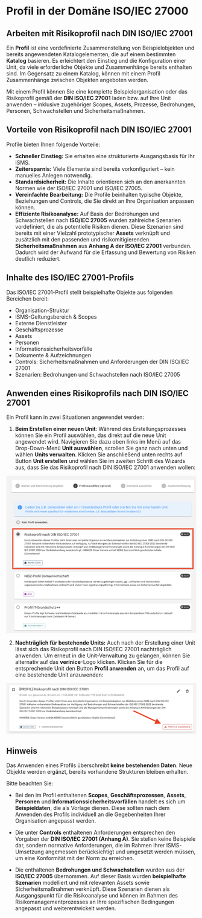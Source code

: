 <!-- © 2025 The Project Contributors - see AUTHORS.txt -->
# Profil in der Domäne ISO/IEC 27000

## Arbeiten mit Risikoprofil nach DIN ISO/IEC 27001

Ein **Profil** ist eine vordefinierte Zusammenstellung von Beispielobjekten und bereits angewendeten Katalogelementen, die auf einem bestimmten **Katalog** basieren. Es erleichtert den Einstieg und die Konfiguration einer Unit, da viele erforderliche Objekte und Zusammenhänge bereits enthalten sind. Im Gegensatz zu einem Katalog, können mit einem Profil Zusammenhänge zwischen Objekten angeboten werden.

Mit einem Profil können Sie eine komplette Beispielorganisation oder das Risikoprofil gemäß der **DIN ISO/IEC 27001** laden bzw. auf Ihre Unit anwenden – inklusive zugehöriger Scopes, Assets, Prozesse, Bedrohungen, Personen, Schwachstellen und Sicherheitsmaßnahmen.

## Vorteile von Risikoprofil nach DIN ISO/IEC 27001

Profile bieten Ihnen folgende Vorteile:

- **Schneller Einstieg:** Sie erhalten eine strukturierte Ausgangsbasis für Ihr ISMS.
- **Zeitersparnis:** Viele Elemente sind bereits vorkonfiguriert – kein manuelles Anlegen notwendig.
- **Standardsicherheit:** Die Inhalte orientieren sich an den anerkannten Normen wie der ISO/IEC 27001 und ISO/IEC 27005.
- **Vereinfachte Bearbeitung:** Die Profile beinhalten typische Objekte, Beziehungen und Controls, die Sie direkt an Ihre Organisation anpassen können.
- **Effiziente Risikoanalyse:** Auf Basis der Bedrohungen und Schwachstellen nach **ISO/IEC 27005** wurden zahlreiche Szenarien vordefiniert, die als potentielle Risiken dienen. Diese Szenarien sind bereits mit einer Vielzahl prototypischer **Assets** verknüpft und zusätzlich mit den passenden und risikomitigierenden **Sicherheitsmaßnahmen** aus **Anhang A der ISO/IEC 27001** verbunden. Dadurch wird der Aufwand für die Erfassung und Bewertung von Risiken deutlich reduziert.

## Inhalte des ISO/IEC 27001-Profils

Das ISO/IEC 27001-Profil stellt beispielhafte Objekte aus folgenden Bereichen bereit:

- Organisation-Struktur
- ISMS-Geltungsbereich & Scopes
- Externe Dienstleister
- Geschäftsprozesse
- Assets
- Personen
- Informationssicherheitsvorfälle
- Dokumente & Aufzeichnungen
- Controls: Sicherheitsmaßnahmen und Anforderungen der DIN ISO/IEC 27001
- Szenarien: Bedrohungen und Schwachstellen nach ISO/IEC 27005

## Anwenden eines Risikoprofils nach DIN ISO/IEC 27001

Ein Profil kann in zwei Situationen angewendet werden:

1. **Beim Erstellen einer neuen Unit**: Während des Erstellungsprozesses können Sie ein Profil auswählen, das direkt auf die neue Unit angewendet wird. Navigieren Sie dazu oben links im Menü auf das Drop-Down-Menü **Unit auswählen**, scrollen Sie ganz nach unten und wählen **Units verwalten**. Klicken Sie anschließend unten rechts auf Button **Unit erstellen** und wählen Sie im zweiten Schritt des Wizards aus, dass Sie das Risikoprofil nach DIN ISO/IEC 27001 anwenden wollen:

![Profil anwenden beim Erstellen einer Unit](/assets/domain-iso/verinice-39-profile-selection-when-creating.de.png)

2. **Nachträglich für bestehende Units:** Auch nach der Erstellung einer Unit lässt sich das Risikoprofil nach DIN ISO/IEC 27001 nachträglich anwenden. Um erneut in die Unit-Verwaltung zu gelangen, können Sie alternativ auf das **verinice**-Logo klicken. Klicken Sie für die entsprechende Unit den Button **Profil anwenden** an, um das Profil auf eine bestehende Unit anzuwenden:

![Profil anwenden auf eine bereits erstelle Unit](/assets/domain-iso/verinice-39-apply-profile-retrospectively.de.png)

## Hinweis

Das Anwenden eines Profils überschreibt **keine bestehenden Daten**. Neue Objekte werden ergänzt, bereits vorhandene Strukturen bleiben erhalten.

Bitte beachten Sie:

- Bei den im Profil enthaltenen **Scopes**, **Geschäftsprozessen**, **Assets**, **Personen** und **Informationssicherheitsvorfällen** handelt es sich um **Beispieldaten**, die als Vorlage dienen. Diese sollten nach dem Anwenden des Profils individuell an die Gegebenheiten Ihrer Organisation angepasst werden.

- Die unter **Controls** enthaltenen Anforderungen entsprechen den Vorgaben der **DIN ISO/IEC 27001 (Anhang A)**. Sie stellen keine Beispiele dar, sondern normative Anforderungen, die im Rahmen Ihrer ISMS-Umsetzung angemessen berücksichtigt und umgesetzt werden müssen, um eine Konformität mit der Norm zu erreichen.

- Die enthaltenen **Bedrohungen und Schwachstellen** wurden aus der **ISO/IEC 27005** übernommen. Auf dieser Basis wurden **beispielhafte Szenarien** modelliert und mit relevanten Assets sowie Sicherheitsmaßnahmen verknüpft. Diese Szenarien dienen als Ausgangspunkt für die Risikoanalyse und können im Rahmen des Risikomanagementprozesses an Ihre spezifischen Bedingungen angepasst und weiterentwickelt werden.
